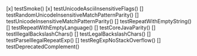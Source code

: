 [x] testSmoke()
[x] testUnicodeAsciiInsensitiveFlags()
[] testRandomUnicodeInsensitiveMatchPatternParity()
[] testUnicodeInsensitiveMatchPatternParity()
[] testRepeatWithEmptyString()
[] testRepeatWithEmptyLanguage()
[] testCoreJavaParity()
[] testIllegalBackslashChars()
[] testLegalBackslashChars()
[] testParseIllegalRepeatExp()
[] testRegExpNoStackOverflow()
[] testDeprecatedComplement()
